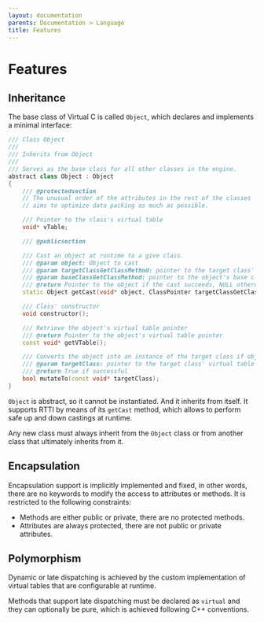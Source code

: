 ```yaml
---
layout: documentation
parents: Documentation > Language
title: Features
---
```


# Features

## Inheritance

The base class of Virtual C is called `Object`, which declares and implements a minimal interface:

```cpp
/// Class Object
///
/// Inherits from Object
///
/// Serves as the base class for all other classes in the engine.
abstract class Object : Object
{
    /// @protectedsection
    // The unusual order of the attributes in the rest of the classes
    // aims to optimize data packing as much as possible.

    /// Pointer to the class's virtual table
    void* vTable;

    /// @publicsection

    /// Cast an object at runtime to a give class.
    /// @param object: Object to cast
    /// @param targetClassGetClassMethod: pointer to the target class' identifier method
    /// @param baseClassGetClassMethod: pointer to the object's base class' identifier method
    /// @return Pointer to the object if the cast succeeds, NULL otherwhise.
    static Object getCast(void* object, ClassPointer targetClassGetClassMethod, ClassPointer baseClassGetClassMethod);

    /// Class' constructor
    void constructor();

    /// Retrieve the object's virtual table pointer
    /// @return Pointer to the object's virtual table pointer
    const void* getVTable();

    /// Converts the object into an instance of the target class if object's class is in the hierarchy of the target class.
    /// @param targetClass: pointer to the target class' virtual table
    /// @return True if successful
    bool mutateTo(const void* targetClass);
}
```

`Object` is abstract, so it cannot be instantiated. And it inherits from itself. It supports RTTI by means of its `getCast` method, which allows to perform safe up and down castings at runtime.

Any new class must always inherit from the `Object` class or from another class that ultimately inherits from it.

## Encapsulation

Encapsulation support is implicitly implemented and fixed, in other words, there are no keywords to modify the access to attributes or methods. It is restricted to the following constraints:

- Methods are either public or private, there are no protected methods.
- Attributes are always protected, there are not public or private attributes.

## Polymorphism

Dynamic or late dispatching is achieved by the custom implementation of virtual tables that are configurable at runtime.

Methods that support late dispatching must be declared as `virtual` and they can optionally be pure, which is achieved following C++ conventions.
